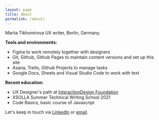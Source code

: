 ```yaml
---
layout: page
title: About
permalink: /about/
---
```

Mariia Tikhomirova
UX writer, Berlin, Germany.

<b>Tools and environments:</b>
* Figma to work remotely together with designers
* Git, Github, Github Pages to maintain content versions and set up this site
* Asana, Trello, Github Projects to manage tasks
* Google Docs, Sheets and Visual Studio Code to work with text

<b>Recent education:</b>
* UX Designer's path at [InteractionDesign Foundation](https://www.interaction-design.org/mariia-tikhomirova)
* XSOLLA Summer Technical Writing School 2021
* Code Basics, basic course of Javascript

Let's keep in touch via [LinkedIn](https://www.linkedin.com/in/mariiatikhomirova/) or [email](mailto:uxwrtr@gmail.com).